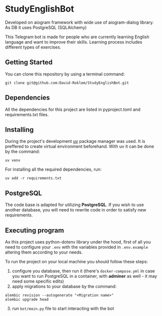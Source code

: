 # StudyEnglishBot
Developed on aiogram framework with wide use of aiogram-dialog library. As DB it uses PostgreSQL (SQLAlchemy)

This Telegram bot is made for people who are currently learning English language and want to 
improve their skills. Learning process includes different types of exercises.

## Getting Started
You can clone this repository by using a terminal command:
```
git clone git@github.com:David-Roklem/StudyEnglishBot.git
```

## Dependencies
All the dependencies for this project are listed in pyproject.toml and requirements.txt files.

## Installing
During the project's development [uv](https://docs.astral.sh/uv/) package manager was used.
It is preffered to create virtual environment beforehand. With uv it can be done by the command:
```
uv venv
```
For installing all the required dependencies, run:
```
uv add -r requirements.txt
```

## PostgreSQL
The code base is adapted for utilizing **PostgreSQL**. If you wish to use another database, you will need to rewrite code in order to satisfy new requirements.

## Executing program
As this project uses python-dotenv library under the hood, first of all you need to configure your `.env` with the variables
provided in `.env.example` altering them according to your needs.

To run the project on your local machine you should follow these steps:

1. configure you database, then run it (there's `docker-compose.yml` in case you want to run PostgreSQL in a container, with **adminer** as well - it may need some specific edits)
2. apply migrations to your database by the command:
```
alembic revision --autogenerate "<Migration name>"
alembic upgrade head
```
3. run `bot/main.py` file to start interacting with the bot